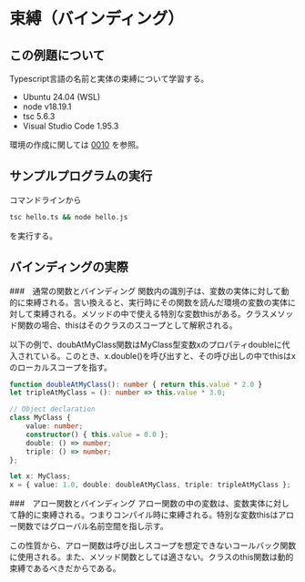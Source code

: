 # 束縛（バインディング）
## この例題について

Typescript言語の名前と実体の束縛について学習する。
- Ubuntu 24.04 (WSL)
- node v18.19.1
- tsc 5.6.3
- Visual Studio Code 1.95.3

環境の作成に関しては [0010](../0010_install_nodejs/README.md) を参照。
## サンプルプログラムの実行
コマンドラインから
```sh
tsc hello.ts && node hello.js
```
を実行する。
## バインディングの実際
###　通常の関数とバインディング
関数内の識別子は、変数の実体に対して動的に束縛される。言い換えると、実行時にその関数を読んだ環境の変数の実体に対して束縛される。メソッドの中で使える特別な変数thisがある。クラスメソッド関数の場合、thisはそのクラスのスコープとして解釈される。

以下の例で、doubAtMyClass関数はMyClass型変数xのプロパティdoubleに代入されている。このとき、x.double()を呼び出すと、その呼び出しの中でthisはxのローカルスコープを指す。
```ts
function doubleAtMyClass(): number { return this.value * 2.0 }
let tripleAtMyClass = (): number => this.value * 3.0;

// Object declaration
class MyClass {
    value: number;
    constructor() { this.value = 0.0 };
    double: () => number;
    triple: () => number;
};

let x: MyClass;
x = { value: 1.0, double: doubleAtMyClass, triple: tripleAtMyClass };

```
###　アロー関数とバインディング
アロー関数の中の変数は、変数実体に対して静的に束縛される。つまりコンパイル時に束縛される。特別な変数thisはアロー関数ではグローバル名前空間を指し示す。

この性質から、アロー関数は呼び出しスコープを想定できないコールバック関数に使用される。また、メソッド関数としては適さない。クラスのthis関数は動的束縛であるべきだからである。
